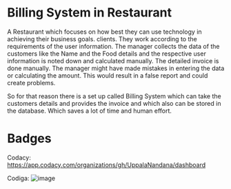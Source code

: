 # Billing System in Restaurant

A Restaurant which focuses on how best they can use technology in achieving their business goals. clients. They work according to the requirements of the user information. The manager collects the data of the customers like the Name and the Food details and the respective user information is noted down and calculated manually. The detailed invoice is done manually. The manager might have made mistakes in entering the data or calculating the amount. This would result in a false report and could create problems.

So for that reason there is a set up called Billing System which can take the customers details and provides the invoice and which also can be stored in the database.
Which saves a lot of time and human effort.

#  Badges

Codacy: https://app.codacy.com/organizations/gh/UppalaNandana/dashboard

Codiga: ![image](https://user-images.githubusercontent.com/101818853/161396736-f30dd3d5-9152-4055-b2d3-865f85659647.png)
